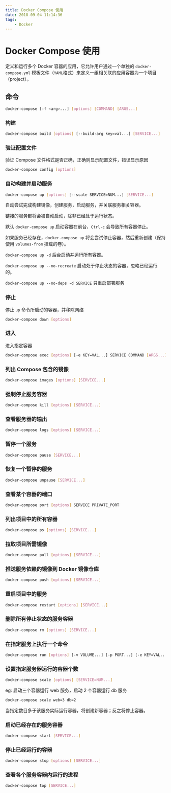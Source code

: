 ```yaml
---
title: Docker Compose 使用
date: 2018-09-04 11:14:36
tags:
    - Docker
---
```

# Docker Compose 使用

定义和运行多个 Docker 容器的应用，它允许用户通过一个单独的 `docker-compose.yml` 模板文件（`YAML`格式）来定义一组相关联的应用容器为一个项目（project）。

## 命令

```bash
docker-compose [-f <arg>...] [options] [COMMAND] [ARGS...]
```

### 构建

```bash
docker-compose build [options] [--build-arg key=val...] [SERVICE...]
```

### 验证配置文件

验证 Compose 文件格式是否正确，正确则显示配置文件，错误显示原因

```bash
docker-compose config [options]
```

### 自动构建并启动服务

```bash
docker-compose up [options] [--scale SERVICE=NUM...] [SERVICE...]
```

自动尝试完成构建镜像，创建服务，启动服务，并关联服务相关容器。

链接的服务都将会被自动启动，除非已经处于运行状态。

默认 `docker-compose up` 启动容器在前台，`Ctrl-c` 会导致所有容器停止。

如果服务已经存在，`docker-compose up` 将会尝试停止容器，然后重新创建（保持使用 `volumes-from` 挂载的卷）。

`docker-compose up -d` 后台启动并运行所有容器。

`docker-compose up --no-recreate` 启动处于停止状态的容器，忽略已经运行的。

`docker-compose up --no-deps -d SERVICE` 只重启部署服务

### 停止

停止 `up` 命令所启动的容器，并移除网络

```bash
docker-compose down [options]
```

### 进入

进入指定容器

```bash
docker-compose exec [options] [-e KEY=VAL...] SERVICE COMMAND [ARGS...]
```

### 列出 Compose 包含的镜像

```bash
docker-compose images [options] [SERVICE...]
```

### 强制停止服务容器

```bash
docker-compose kill [options] [SERVICE...]
```

### 查看服务器的输出

```bash
docker-compose logs [options] [SERVICE...]
```

### 暂停一个服务

```bash
docker-compose pause [SERVICE...]
```

### 恢复一个暂停的服务

```bash
docker-compose unpause [SERVICE...]
```

### 查看某个容器的端口

```bash
docker-compose port [options] SERVICE PRIVATE_PORT
```

### 列出项目中的所有容器

```bash
docker-compose ps [options] [SERVICE...]
```

### 拉取项目所需镜像

```bash
docker-compose pull [options] [SERVICE...]
```

### 推送服务依赖的镜像到 Docker 镜像仓库

```bash
docker-compose push [options] [SERVICE...]
```

### 重启项目中的服务

```bash
docker-compose restart [options] [SERVICE...]
```

### 删除所有停止状态的服务容器

```bash
docker-compose rm [options] [SERVICE...]
```

### 在指定服务上执行一个命令

```bash
docker-compose run [options] [-v VOLUME...] [-p PORT...] [-e KEY=VAL...] [-l KEY=VALUE...] SERVICE [COMMAND] [ARGS...]
```

### 设置指定服务器运行的容器个数

```bash
docker-compose scale [options] [SERVICE=NUM...]
```

eg: 启动三个容器运行 web 服务，启动 2 个容器运行 db 服务

```bash
docker-compose scale web=3 db=2
```

当指定数目多于该服务实际运行容器，将创建新容器；反之将停止容器。

### 启动已经存在的服务容器

```bash
docker-compose start [SERVICE...]
```

### 停止已经运行的容器

```bash
docker-compose stop [options] [SERVICE...]
```

### 查看各个服务容器内运行的进程

```bash
docker-compose top [SERVICE...]
```
